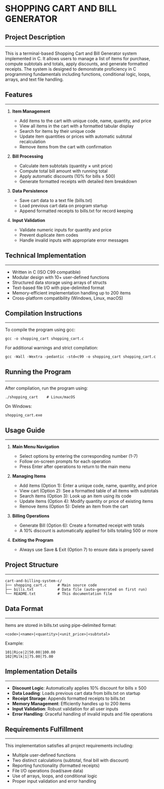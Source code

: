 # SHOPPING CART AND BILL GENERATOR


## Project Description
------------------
This is a terminal-based Shopping Cart and Bill Generator system implemented in C.
It allows users to manage a list of items for purchase, compute subtotals and totals,
apply discounts, and generate formatted receipts. The system is designed to demonstrate
proficiency in C programming fundamentals including functions, conditional logic, 
loops, arrays, and text file handling.

## Features
--------
1. **Item Management**
   - Add items to the cart with unique code, name, quantity, and price
   - View all items in the cart with a formatted tabular display
   - Search for items by their unique code
   - Update item quantities or prices with automatic subtotal recalculation
   - Remove items from the cart with confirmation

2. **Bill Processing**
   - Calculate item subtotals (quantity × unit price)
   - Compute total bill amount with running total
   - Apply automatic discounts (10% for bills ≥ 500)
   - Generate formatted receipts with detailed item breakdown

3. **Data Persistence**
   - Save cart data to a text file (bills.txt)
   - Load previous cart data on program startup
   - Append formatted receipts to bills.txt for record keeping

4. **Input Validation**
   - Validate numeric inputs for quantity and price
   - Prevent duplicate item codes
   - Handle invalid inputs with appropriate error messages

## Technical Implementation
--------------------
- Written in C (ISO C99 compatible)
- Modular design with 10+ user-defined functions
- Structured data storage using arrays of structs
- Text-based file I/O with pipe-delimited format
- Memory-efficient implementation handling up to 200 items
- Cross-platform compatibility (Windows, Linux, macOS)

## Compilation Instructions
-----------------------
To compile the program using gcc:

```
gcc -o shopping_cart shopping_cart.c
```

For additional warnings and strict compilation:
```
gcc -Wall -Wextra -pedantic -std=c99 -o shopping_cart shopping_cart.c
```

## Running the Program
------------------
After compilation, run the program using:

```
./shopping_cart    # Linux/macOS
```

On Windows:
```
shopping_cart.exe
```

## Usage Guide
-----------
1. **Main Menu Navigation**
   - Select options by entering the corresponding number (1-7)
   - Follow on-screen prompts for each operation
   - Press Enter after operations to return to the main menu

2. **Managing Items**
   - Add items (Option 1): Enter a unique code, name, quantity, and price
   - View cart (Option 2): See a formatted table of all items with subtotals
   - Search items (Option 3): Look up an item using its code
   - Update items (Option 4): Modify quantity or price of existing items
   - Remove items (Option 5): Delete an item from the cart

3. **Billing Operations**
   - Generate Bill (Option 6): Create a formatted receipt with totals
   - A 10% discount is automatically applied for bills totaling 500 or more
   
4. **Exiting the Program**
   - Always use Save & Exit (Option 7) to ensure data is properly saved

## Project Structure
----------------
```
cart-and-billing-system-c/
├── shopping_cart.c     # Main source code
├── bills.txt           # Data file (auto-generated on first run)
└── README.txt          # This documentation file

```

## Data Format
----------
Items are stored in bills.txt using pipe-delimited format:
```
<code>|<name>|<quantity>|<unit_price>|<subtotal>
```

Example:
```
101|Rice|2|50.00|100.00
102|Milk|1|75.00|75.00
```

## Implementation Details
---------------------
- **Discount Logic**: Automatically applies 10% discount for bills ≥ 500
- **Data Loading**: Loads previous cart data from bills.txt on startup
- **Receipt Storage**: Appends formatted receipts to bills.txt
- **Memory Management**: Efficiently handles up to 200 items
- **Input Validation**: Robust validation for all user inputs
- **Error Handling**: Graceful handling of invalid inputs and file operations

## Requirements Fulfillment
-----------------------
This implementation satisfies all project requirements including:
- Multiple user-defined functions
- Two distinct calculations (subtotal, final bill with discount)
- Reporting functionality (formatted receipts)
- File I/O operations (load/save data)
- Use of arrays, loops, and conditional logic
- Proper input validation and error handling
